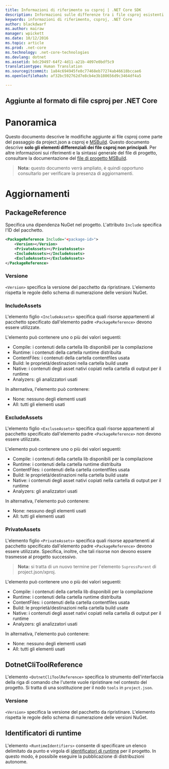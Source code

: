 ```yaml
---
title: Informazioni di riferimento su csproj | .NET Core SDK
description: Informazioni sulle differenze tra i file csproj esistenti e .NET Core
keywords: informazioni di riferimento, csproj, .NET Core
author: blackdwarf
ms.author: mairaw
manager: wpickett
ms.date: 10/12/2016
ms.topic: article
ms.prod: .net-core
ms.technology: .net-core-technologies
ms.devlang: dotnet
ms.assetid: bdc29497-64f2-4d11-a21b-4097e0bdf5c9
translationtype: Human Translation
ms.sourcegitcommit: 1a84c694945fe0c77468eb77274ab46618bccae6
ms.openlocfilehash: af32bc592762d7e8cb4e3b180656d9c3464df4a5

---
```


<a name="additions-to-csproj-format-for-net-core"></a>Aggiunte al formato di file csproj per .NET Core
----------------------------------------

# <a name="overview"></a>Panoramica 
Questo documento descrive le modifiche aggiunte ai file csproj come parte del passaggio da project.json a csproj e [MSBuild](https://github.com/Microsoft/MSBuild). Questo documento descrive **solo gli elementi differenziali dei file csproj non principali**. Per altre informazioni sui riferimenti e la sintassi generale del file di progetto, consultare la documentazione del [file di progetto MSBuild](). 

> **Nota:** questo documento verrà ampliato, è quindi opportuno consultarlo per verificare la presenza di aggiornamenti. 

# <a name="additions"></a>Aggiornamenti

## <a name="packagereference"></a>PackageReference
Specifica una dipendenza NuGet nel progetto. L'attributo `Include` specifica l'ID del pacchetto. 

```xml
<PackageReference Include="<package-id>">
    <Version></Version>
    <PrivateAssets></PrivateAssets>
    <IncludeAssets></IncludeAssets>
    <ExcludeAssets></ExcludeAssets>
</PackageReference>
```

### <a name="version"></a>Versione
`<Version>` specifica la versione del pacchetto da ripristinare. L'elemento rispetta le regole dello schema di numerazione delle versioni NuGet.

### <a name="includeassets"></a>IncludeAssets
L'elemento figlio `<IncludeAssets>` specifica quali risorse appartenenti al pacchetto specificato dall'elemento padre `<PackageReference>` devono essere utilizzate. 

L'elemento può contenere uno o più dei valori seguenti:

* Compile: i contenuti della cartella lib disponibili per la compilazione
* Runtime: i contenuti della cartella runtime distribuita
* ContentFiles: i contenuti della cartella contentfiles usata
* Build: le proprietà/destinazioni nella cartella build usate
* Native: i contenuti degli asset nativi copiati nella cartella di output per il runtime
* Analyzers: gli analizzatori usati

In alternativa, l'elemento può contenere:

* None: nessuno degli elementi usati
* All: tutti gli elementi usati

### <a name="excludeassets"></a>ExcludeAssets
L'elemento figlio `<ExcluseAssets>` specifica quali risorse appartenenti al pacchetto specificato dall'elemento padre `<PackageReference>` non devono essere utilizzate.

L'elemento può contenere uno o più dei valori seguenti:

* Compile: i contenuti della cartella lib disponibili per la compilazione
* Runtime: i contenuti della cartella runtime distribuita
* ContentFiles: i contenuti della cartella contentfiles usata
* Build: le proprietà/destinazioni nella cartella build usate
* Native: i contenuti degli asset nativi copiati nella cartella di output per il runtime
* Analyzers: gli analizzatori usati

In alternativa, l'elemento può contenere:

* None: nessuno degli elementi usati
* All: tutti gli elementi usati

### <a name="privateassets"></a>PrivateAssets
L'elemento figlio `<PrivateAssets>` specifica quali risorse appartenenti al pacchetto specificato dall'elemento padre `<PackageReference>` devono essere utilizzate. Specifica, inoltre, che tali risorse non devono essere trasmesse al progetto successivo. 

> **Nota:** si tratta di un nuovo termine per l'elemento `SupressParent` di project.json/xproj. 

L'elemento può contenere uno o più dei valori seguenti:

* Compile: i contenuti della cartella lib disponibili per la compilazione
* Runtime: i contenuti della cartella runtime distribuita
* ContentFiles: i contenuti della cartella contentfiles usata
* Build: le proprietà/destinazioni nella cartella build usate
* Native: i contenuti degli asset nativi copiati nella cartella di output per il runtime
* Analyzers: gli analizzatori usati

In alternativa, l'elemento può contenere:

* None: nessuno degli elementi usati
* All: tutti gli elementi usati

## <a name="dotnetclitoolreference"></a>DotnetCliToolReference
L'elemento `<DotnetCliToolReference>` specifica lo strumento dell'interfaccia della riga di comando che l'utente vuole ripristinare nel contesto del progetto. Si tratta di una sostituzione per il nodo `tools` in `project.json`. 

### <a name="version"></a>Versione
`<Version>` specifica la versione del pacchetto da ripristinare. L'elemento rispetta le regole dello schema di numerazione delle versioni NuGet.

## <a name="runtimeidentifiers"></a>Identificatori di runtime
L'elemento `<RuntimeIdentifiers>` consente di specificare un elenco delimitato da punto e virgola di [identificatori di runtime](../../rid-catalog.md) per il progetto. In questo modo, è possibile eseguire la pubblicazione di distribuzioni autonome. 




<!--HONumber=Nov16_HO3-->



